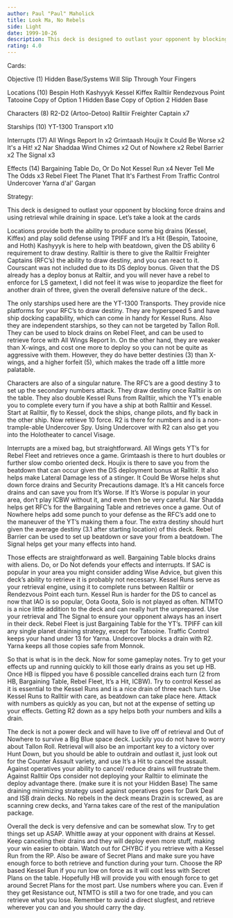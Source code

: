 ```yaml
---
author: Paul "Paul" Maholick
title: Look Ma, No Rebels
side: Light
date: 1999-10-26
description: This deck is designed to outlast your opponent by blocking force drains and using retrieval while draining in space.
rating: 4.0
---
```

Cards: 

Objective (1)
Hidden Base/Systems Will Slip Through Your Fingers

Locations (10)
Bespin
Hoth
Kashyyyk
Kessel
Kiffex
Ralltiir
Rendezvous Point
Tatooine
Copy of Option 1 Hidden Base
Copy of Option 2 Hidden Base

Characters (8)
R2-D2 (Artoo-Detoo)
Ralltiir Freighter Captain  x7

Starships (10)
YT-1300 Transport  x10

Interrupts (17)
All Wings Report In  x2
Grimtaash
Houjix
It Could Be Worse  x2
It's a Hit!  x2
Nar Shaddaa Wind Chimes  x2
Out of Nowhere x2
Rebel Barrier  x2
The Signal  x3

Effects (14)
Bargaining Table
Do, Or Do Not
Kessel Run  x4
Never Tell Me The Odds	x3
Rebel Fleet
The Planet That It's Farthest From
Traffic Control
Undercover
Yarna d'al' Gargan


Strategy: 

This deck is designed to outlast your opponent by blocking force drains and using retrieval while draining in space.  Let&#8217;s take a look at the cards

Locations provide both the ability to produce some big drains (Kessel, Kiffex) and play solid defense using TPIFF and It&#8217;s a Hit (Bespin, Tatooine, and Hoth)  Kashyyyk is here to help with beatdown, given the DS ability 6 requirement to draw destiny.  Ralltiir is there to give the Ralltiir Freighter Captains (RFC&#8217;s) the ability to draw destiny, and you can react to it.  Courscant was not included due to its DS deploy bonus.  Given that the DS already has a deploy bonus at Raltiir, and you will never have a rebel to enforce for LS gametext, I did not feel it was wise to jeopardize the fleet for another drain of three, given the overall defensive nature of the deck..

The only starships used here are the YT-1300 Transports.  They provide nice platforms for your RFC&#8217;s to draw destiny.  They are hyperspeed 5 and have ship docking capability, which can come in handy for Kessel Runs.  Also they are independent starships, so they can not be targeted by Tallon Roll.  They can be used to block drains on Rebel Fleet, and can be used to retrieve force with All Wings Report In.  On the other hand, they are weaker than X-wings, and cost one more to deploy so you can not be quite as aggressive with them. However, they do have better destinies (3) than X-wings, and a higher forfeit (5), which makes the trade off a little more palatable.

Characters are also of a singular nature.  The RFC&#8217;s are a good destiny 3 to set up the secondary numbers attack.  They draw destiny once Ralltiir is on the table.  They also double Kessel Runs from Ralltiir, which the YT&#8217;s enable you to complete every turn if you have a ship at both Ralltiir and Kessel.  Start at Ralltiir, fly to Kessel, dock the ships, change pilots, and fly back in the other ship.  Now retrieve 10 force.  R2 is there for numbers and is a non-trample-able Undercover Spy.  Using Undercover with R2 can also get you into the Holotheater to cancel Visage.

Interrupts are a mixed bag, but straightforward.  All Wings gets YT&#8217;s for Rebel Fleet and retrieves once a game.  Grimtaash is there to hurt doubles or further slow combo oriented deck.  Houjix is there to save you from the beatdown that can occur given the DS deployment bonus at Ralltiir.  It also helps make Lateral Damage less of a stinger.  It Could Be Worse helps shut down force drains and Security Precautions damage.  It&#8217;s a Hit cancels force drains and can save you from It&#8217;s Worse.  If It&#8217;s Worse is popular in your area, don&#8217;t play ICBW without it, and even then be very careful.  Nar Shadda helps get RFC&#8217;s for the Bargaining Table and retrieves once a game.  Out of Nowhere helps add some punch to your defense as the RFC&#8217;s add one to the maneuver of the YT&#8217;s making them a four.  The extra destiny should hurt given the average destiny (3.1 after starting location) of this deck.	 Rebel Barrier can be used to set up beatdown or save your from a beatdown.  The Signal helps get your many effects into hand.

Those effects are straightforward as well.  Bargaining Table blocks drains with aliens.  Do, or Do Not defends your effects and interrupts.  If SAC is popular in your area you might consider adding Wise Advice, but given this deck&#8217;s ability to retrieve it is probably not necessary.  Kessel Runs serve as your retrieval engine, using it to complete runs between Ralltiir or Rendezvous Point each turn.  Kessel Run is harder for the DS to cancel as now that IAO is so popular, Oota Goota, Solo is not played as often.	NTMTO is a nice little addition to the deck and can really hurt the unprepared.  Use your retrieval and The Signal to ensure your opponent always has an insert in their deck.	Rebel Fleet is just Bargaining Table for the YT&#8217;s.  TPIFF can kill any single planet draining strategy, except for Tatooine.	Traffic Control keeps your hand under 13 for Yarna.  Undercover blocks a drain with R2.  Yarna keeps all those copies safe from Monnok.

So that is what is in the deck.  Now for some gameplay notes.  Try to get your effects up and running quickly to kill those early drains as you set up HB.  Once HB is flipped you have 6 possible cancelled drains each turn (2 from HB, Bargaining Table, Rebel Fleet, It&#8217;s a Hit, ICBW).  Try to control Kessel as it is essential to the Kessel Runs and is a nice drain of three each turn.  Use Kessel Runs to Ralltiir with care, as beatdown can take place here.  Attack with  numbers as quickly as you can, but not at the expense of setting up your effects.  Getting R2 down as a spy helps both your numbers and kills a drain.

The deck is not a power deck and will have to live off of retrieval and Out of Nowhere to survive a Big Blue space deck.  Luckily you do not have to worry about Tallon Roll.  Retrieval will also be an important key to a victory over Hunt Down, but you should be able to outdrain and outlast it, just look out for the Counter Assault variety, and use It&#8217;s a Hit to cancel the assault.  Against operatives your ability to cancel/ reduce drains will frustrate them.  Against Ralltiir Ops consider not deploying your Ralltiir to eliminate the deploy advantage there. (make sure it is not your Hidden Base)  The same draining minimizing strategy used against operatives goes for Dark Deal and ISB drain decks.  No rebels in the deck means Drazin is screwed, as are scanning crew decks, and Yarna takes care of the rest of the manipulation package.

Overall the deck is very defensive and can be somewhat slow.  Try to get things set up ASAP.  Whittle away at your opponent with drains at Kessel.  Keep canceling their drains and they will deploy even more stuff, making your win easier to obtain.  Watch out for CHYBC if you retrieve with a Kessel Run from the RP.  Also be aware of Secret Plans and make sure you have enough force to both retrieve and function during your turn.	Choose the RP based Kessel Run if you run low on force as it will cost less with Secret Plans on the table.  Hopefully HB will provide you with enough force to get around Secret Plans for the most part.  Use numbers where you can.	Even if they get Resistance out, NTMTO is still a two for one trade, and you can retrieve what you lose.  Remember to avoid a direct slugfest, and retrieve wherever you can and you should carry the day.
